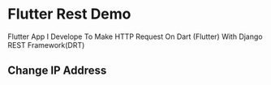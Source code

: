 # Flutter Rest Demo

Flutter App I Develope To Make HTTP Request On Dart (Flutter) With Django REST Framework(DRT)

## Change IP Address
